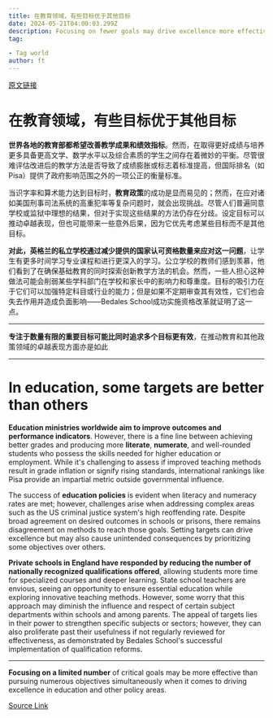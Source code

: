 ```yaml
---
title: 在教育领域，有些目标优于其他目标
date: 2024-05-21T04:00:03.299Z
description: Focusing on fewer goals may drive excellence more effectively than pursuing a lot of them
tag: 

- Tag world
author: ft
---
```


[原文链接](https://ft.com/content/909a37ad-640d-4107-badd-e7f6cd419628)

# 在教育领域，有些目标优于其他目标 

**世界各地的教育部都希望改善教学成果和绩效指标**。然而，在取得更好成绩与培养更多具备更高文学、数学水平以及综合素质的学生之间存在着微妙的平衡。尽管很难评估改进后的教学方法是否导致了成绩膨胀或标志着标准提高，但国际排名（如Pisa）提供了政府影响范围之外的一项公正的衡量标准。

当识字率和算术能力达到目标时，**教育政策**的成功是显而易见的；然而，在应对诸如美国刑事司法系统的高重犯率等复杂问题时，就会出现挑战。尽管人们普遍同意学校或监狱中理想的结果，但对于实现这些结果的方法仍存在分歧。设定目标可以推动卓越表现，但也可能带来一些意外后果，因为它优先考虑某些目标而不是其他目标。

**对此，英格兰的私立学校通过减少提供的国家认可资格数量来应对这一问题**，让学生有更多时间学习专业课程和进行更深入的学习。公立学校的教师们感到羡慕，他们看到了在确保基础教育的同时探索创新教学方法的机会。然而，一些人担心这种做法可能会削弱某些学科部门在学校和家长中的影响力和尊重度。目标的吸引力在于它们可以加强特定科目或行业的能力；但是如果不定期审查其有效性，它们也会失去作用并造成负面影响——Bedales School成功实施资格改革就证明了这一点。

--- 

**专注于数量有限的重要目标可能比同时追求多个目标更有效**，在推动教育和其他政策领域的卓越表现方面亦是如此

---

# In education, some targets are better than others 

**Education ministries worldwide aim to improve outcomes and performance indicators**. However, there is a fine line between achieving better grades and producing more **literate**, **numerate**, and well-rounded students who possess the skills needed for higher education or employment. While it's challenging to assess if improved teaching methods result in grade inflation or signify rising standards, international rankings like Pisa provide an impartial metric outside governmental influence. 

The success of **education policies** is evident when literacy and numeracy rates are met; however, challenges arise when addressing complex areas such as the US criminal justice system's high reoffending rate. Despite broad agreement on desired outcomes in schools or prisons, there remains disagreement on methods to reach those goals. Setting targets can drive excellence but may also cause unintended consequences by prioritizing some objectives over others. 

**Private schools in England have responded by reducing the number of nationally recognized qualifications offered**, allowing students more time for specialized courses and deeper learning. State school teachers are envious, seeing an opportunity to ensure essential education while exploring innovative teaching methods. However, some worry that this approach may diminish the influence and respect of certain subject departments within schools and among parents. The appeal of targets lies in their power to strengthen specific subjects or sectors; however, they can also proliferate past their usefulness if not regularly reviewed for effectiveness, as demonstrated by Bedales School's successful implementation of qualification reforms. 

---

 **Focusing on a limited number** of critical goals may be more effective than pursuing numerous objectives simultaneously when it comes to driving excellence in education and other policy areas.

[Source Link](https://ft.com/content/909a37ad-640d-4107-badd-e7f6cd419628)

